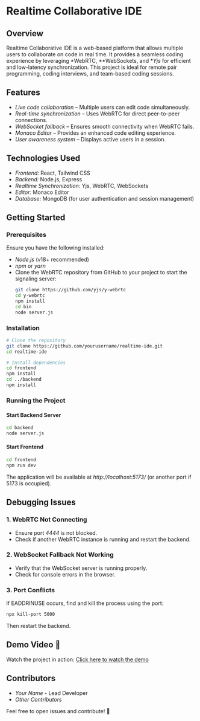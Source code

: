# Realtime Collaborative IDE

## Overview
Realtime Collaborative IDE is a web-based platform that allows multiple users to collaborate on code in real time. It provides a seamless coding experience by leveraging *WebRTC, **WebSockets, and **Yjs* for efficient and low-latency synchronization. This project is ideal for remote pair programming, coding interviews, and team-based coding sessions.

## Features
- *Live code collaboration* – Multiple users can edit code simultaneously.
- *Real-time synchronization* – Uses WebRTC for direct peer-to-peer connections.
- *WebSocket fallback* – Ensures smooth connectivity when WebRTC fails.
- *Monaco Editor* – Provides an enhanced code editing experience.
- *User awareness system* – Displays active users in a session.

## Technologies Used
- *Frontend:* React, Tailwind CSS
- *Backend:* Node.js, Express
- *Realtime Synchronization:* Yjs, WebRTC, WebSockets
- *Editor:* Monaco Editor
- *Database:* MongoDB (for user authentication and session management)

## Getting Started
### Prerequisites
Ensure you have the following installed:
- *Node.js* (v18+ recommended)
- *npm* or *yarn*
- Clone the WebRTC repository from GitHub to your project to start the signaling server:
  ```sh
  git clone https://github.com/yjs/y-webrtc
  cd y-webrtc
  npm install
  cd bin
  node server.js
  ```

### Installation
```sh
# Clone the repository
git clone https://github.com/yourusername/realtime-ide.git
cd realtime-ide

# Install dependencies
cd frontend
npm install
cd ../backend
npm install
```

### Running the Project
#### Start Backend Server
```sh
cd backend
node server.js
```

#### Start Frontend
```sh
cd frontend
npm run dev
```

The application will be available at *http://localhost:5173/* (or another port if 5173 is occupied).

## Debugging Issues
### 1. WebRTC Not Connecting
- Ensure port *4444* is not blocked.
- Check if another WebRTC instance is running and restart the backend.

### 2. WebSocket Fallback Not Working
- Verify that the WebSocket server is running properly.
- Check for console errors in the browser.

### 3. Port Conflicts
If EADDRINUSE occurs, find and kill the process using the port:
```sh
npx kill-port 5000
```
Then restart the backend.

## Demo Video 🎥
Watch the project in action: [Click here to watch the demo](https://your-video-link.com)

## Contributors
- *Your Name* - Lead Developer
- *Other Contributors*

Feel free to open issues and contribute! 🚀


